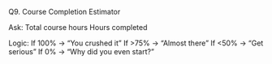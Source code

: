  Q9. Course Completion Estimator
 
Ask:
Total course hours
Hours completed

Logic:
If 100% → “You crushed it”
If >75% → “Almost there”
If <50% → “Get serious”
If 0% → “Why did you even start?”
